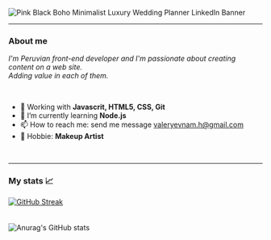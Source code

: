                                                          

![Pink Black Boho Minimalist Luxury Wedding Planner LinkedIn Banner](https://user-images.githubusercontent.com/108588943/225769591-e3343c94-7568-44ac-9063-ee65e81d5b85.png)


---

### About me 

_I'm Peruvian front-end developer and I'm passionate about creating content on a web site. <br>
Adding value in each of them._

<br>

- 🔭 Working with **Javascrit, HTML5, CSS, Git**
- 🌱 I’m currently learning **Node.js**
- 📫 How to reach me:  send me message [valeryevnam.h@gmail.com](url)
- 💄 Hobbie: **Makeup Artist**

<br>



---


### My stats 📈
[![GitHub Streak](http://github-readme-streak-stats.herokuapp.com?user=valmontx&theme=dark&hide_border=true)](https://git.io/streak-stats) 
<br>
<br>
<br>
![Anurag's GitHub stats](https://github-readme-stats.vercel.app/api?username=Valmontx&show_icons=true&theme=radical)
